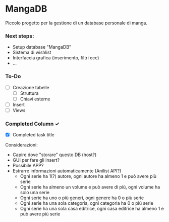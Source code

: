 # MangaDB

Piccolo progetto per la gestione di un database personale di manga.

### Next steps:
- Setup database "MangaDB"
- Sistema di wishlist
- Interfaccia grafica (inserimento, filtri ecc)
- ...
 
### To-Do
- [ ] Creazione tabelle 
  - [ ] Struttura
  - [ ] Chiavi esterne
- [ ] Insert
- [ ] Views

### Completed Column ✓
- [x] Completed task title  


Considerazioni:
- Capire dove "storare" questo DB (host?)
- GUI per fare gli insert?
- Possibile APP?
- Estrarre informazioni automaticamente (Anilist API?)
    - Ogni serie ha 1(?) autore, ogni autore ha almeno 1 e può avere più serie
    - Ogni serie ha almeno un volume e può avere di più, ogni volume ha solo una serie
    - Ogni serie ha uno o più generi, ogni genere ha 0 o più serie
    - Ogni serie ha una sola categoria, ogni categoria ha 0 o più serie
    - Ogni serie ha una sola casa editrice, ogni casa editrice ha almeno 1 e può avere più serie